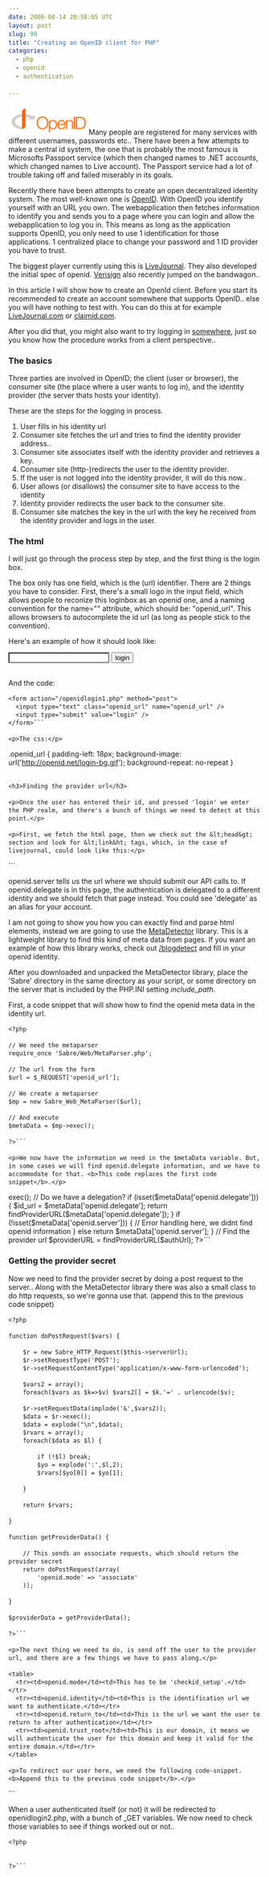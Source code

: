 ```yaml
---
date: 2006-08-14 20:58:05 UTC
layout: post
slug: 99
title: "Creating an OpenID client for PHP"
categories:
  - php
  - openid
  - authentication

---
```

<p><a href="http://www.openid.net"><img src="/resources/images/posts/openid-logo.png" alt="Open ID logo" class="postImage" /></a>Many people are registered for many services with different usernames, passwords etc.. There have been a few attempts to make a central id system, the one that is probably the most famous is Microsofts Passport service (which then changed names to .NET accounts, which changed names to Live account). The Passport service had a lot of trouble taking off and failed miserably in its goals.</p>

<p>Recently there have been attempts to create an open decentralized identity system. The most well-known one is <a href="http://openid.net/">OpenID</a>. With OpenID you identify yourself with an URL you own. The webapplication then fetches information to identify you and sends you to a page where you can login and allow the webapplication to log you in. This means as long as the application supports OpenID, you only need to use 1 identification for those applications. 1 centralized place to change your password and 1 ID provider you have to trust.<br />

The biggest player currently using this is <a href="http://www.livejournal.com/">LiveJournal</a>. They also developed the initial spec of openid. <a href="http://pip.verisignlabs.com/">Verisign</a> also recently jumped on the bandwagon..</p>

<p>In this article I will show how to create an OpenId client. Before you start its recommended to create an account somewhere that supports OpenID.. else you will have nothing to test with. You can do this at for example <a href="http://www.livejournal.com">LiveJournal.com</a> or <a href="http://claimid.com">claimid.com</a>.<br />

After you did that, you might also want to try logging in <a href="http://openid.net/wiki/index.php?title=Special:OpenIDLogin&returnto=Main_Page">somewhere</a>, just so you know how the procedure works from a client perspective.. </p>

<h3>The basics</h3>

<p>Three parties are involved in OpenID; the client (user or browser), the consumer site  (the place where a user wants to log in), and the identity provider (the server thats hosts your identity).</p>

<p>These are the steps for the logging in process.</p>

<ol>

  <li>User fills in his identity url</li>
  <li>Consumer site fetches the url and tries to find the identity provider address..</li>
  <li>Consumer site associates itself with the identity provider and retrieves a key.</li>
  <li>Consumer site (http-)redirects the user to the identity provider.</li>
  <li>If the user is not logged into the identity provider, it will do this now..</li>
  <li>User allows (or disallows) the consumer site to have access to the identity</li>
  <li>Identity provider redirects the user back to the consumer site.</li>
  <li>Consumer site matches the key in the url with the key he received from the identity provider and logs in the user.</li>
</ol>

<h3>The html</h3>

<p>I will just go through the process step by step, and the first thing is the login box.</p>

<p>The box only has one field, which is the (url) identifier. There are 2 things you have to consider. First, there's a small logo in the input field, which allows people to reconize this loginbox as an openid one, and a naming convention for the name="" attribute, which should be: "openid_url". This allows browsers to autocomplete the id url (as long as people stick to the convention).</p>

<p>Here's an example of how it should look like:<br />

<form action="/action/openidlogin1" method="post" />
  <input type="text" name="openid_url" style="padding-left: 18px; background-image: url('http://openid.net/login-bg.gif'); background-repeat: no-repeat" />
  <input type="submit" value="login" />
</form>

<br />

And the code:</p>

```
<form action="/openidlogin1.php" method="post">
  <input type="text" class="openid_url" name="openid_url" />
  <input type="submit" value="login" />
</form>```

<p>The css:</p>

```
.openid_url {
    padding-left: 18px; 
    background-image: url('http://openid.net/login-bg.gif');
    background-repeat: no-repeat
 }
```

<h3>Finding the provider url</h3>

<p>Once the user has entered their id, and pressed 'login' we enter the PHP realm, and there's a bunch of things we need to detect at this point.</p>

<p>First, we fetch the html page, then we check out the &lt;head&gt; section and look for &lt;link&ht; tags, which, in the case of livejournal, could look like this:</p>

```
<link rel="openid.server" href="http://www.livejournal.com/openid/server.bml">
<link rel="openid.delegate" href="http://exampleuser.livejournal.com/">```

<p>openid.server tells us the url where we should submit our API calls to. If openid.delegate is in this page, the authentication is delegated to a different identity and we should fetch that page instead. You could see 'delegate' as an alias for your account.</p>

<p>I am not going to show you how you can exactly find and parse html elements, instead we are going to use the <a href="http://www.rooftopsolutions.nl/code/?a=d&p=MetaDetector">MetaDetector</a> library. This is a lightweight library to find this kind of meta data from pages. If you want an example of how this library works, check out <a href="/blogdetect">/blogdetect</a> and fill in your openid identity.</p>

<p>After you downloaded and unpacked the MetaDetector library, place the 'Sabre' directory in the same directory as your script, or some directory on the server that is included by the PHP.INI setting <i>include_path</i>.</p>

<p>First, a code snippet that will show how to find the openid meta data in the identity url.</p> 

```
<?php

// We need the metaparser
require_once 'Sabre/Web/MetaParser.php';

// The url from the form
$url = $_REQUEST['openid_url'];

// We create a metaparser
$mp = new Sabre_Web_MetaParser($url);

// And execute
$metaData = $mp->exec();

?>```

<p>We now have the information we need in the $metaData variable. But, in some cases we will find openid.delegate information, and we have to accommodate for that. <b>This code replaces the first code snippet</b>.</p>

```
<?php

// We need the metaparser
require_once 'Sabre/Web/MetaParser.php';

// The identity
$idUrl = $_REQUEST['openid_url'];

// The url we're gonna authenticate with
// (if there was delegation this url will be different)
$authUrl = $url;

// We need to add a slash after the url where there is just a domain.. 
// This is not in the spec, but without it, some identity providers seem to require it (livejournal for example).
$url = parse_url($authUrl);
$authUrl = $url['scheme'] . '://' . $url['host'];
if (isset($url['port'])) $authUrl.=':' . $url['port'];
if (isset($url['path'])) $authUrl.=$path; else $id.='/';
if (isset($url['query'])) $authUrl.='?' . $url['query'];

function findProviderURL(&$id_url) {

  // Create the metaparser
  $mp = new Sabre_Web_MetaParser($id_url);

  // Execute
  $metaData = $mp->exec(); 

  // Do we have a delegation?
  if (isset($metaData['openid.delegate'])) {

    $id_url = $metaData['openid.delegate'];
    return findProviderURL($metaData['openid.delegate']);

  }

  if (!isset($metaData['openid.server'])) {

     // Error handling here, we didnt find openid information

  } else return $metaData['openid.server'];

}

// Find the provider url
$providerURL = findProviderURL($authUrl);

?>```

<h3>Getting the provider secret</h3>

<p>Now we need to find the provider secret by doing a post request to the server.. Along with the MetaDetector library there was also a small class to do http requests, so we're gonna use that. (append this to the previous code snippet)</p>

```
<?php

function doPostRequest($vars) {

    $r = new Sabre_HTTP_Request($this->serverUrl);
    $r->setRequestType('POST');
    $r->setRequestContentType('application/x-www-form-urlencoded');

    $vars2 = array();
    foreach($vars as $k=>$v) $vars2[] = $k.'=' . urlencode($v);

    $r->setRequestData(implode('&',$vars2));
    $data = $r->exec();
    $data = explode("\n",$data);
    $rvars = array();
    foreach($data as $l) {

        if (!$l) break;
        $yo = explode(':',$l,2);
        $rvars[$yo[0]] = $yo[1];

    }

    return $rvars;

}

function getProviderData() {

    // This sends an associate requests, which should return the provider secret
    return doPostRequest(array(
        'openid.mode' => 'associate'
    ));

}

$providerData = getProviderData();

?>```

<p>The next thing we need to do, is send off the user to the provider url, and there are a few things we have to pass along.</p>

<table>
  <tr><td>openid.mode</td><td>This has to be 'checkid_setup'.</td></tr>
  <tr><td>openid.identity</td><td>This is the identification url we want to authenticate.</td></tr>
  <tr><td>openid.return_to</td><td>This is the url we want the user to return to after authentication</td></tr>
  <tr><td>openid.trust_root</td><td>This is our domain, it means we will authenticate the user for this domain and keep it valid for the entire domain.</td></tr>
</table>

<p>To redirect our user here, we need the following code-snippet. <b>Append this to the previous code snippet</b>.</p>

```
<?php

  // Append this to the end of the previous script  
  // The domain we want to authenticate (change this)
  $domain = 'http://www.rooftopsolutions.nl';

  // Where the user should land after authentication 
  //(should be in the same domain as $domain)

  $returnto = $domain . '/openidlogin2.php';
  /* We want to make sure the user that tried to
     login is the same as the user that will go to the landing page.
     This is why we save some of the information in session variables
     to check later on.

     You are required to check yourself if cookies are supported on the client!
  */

  $_SESSION['openid.authUrl']  = $authUrl;
  $_SESSION['openid.idUrl'] = $idUrl;
  $_SESSION['openid.confirmed'] = false;

  $location = $providerURL . '?openid.mode=checkid_setup';
  $location .= '&openid.identity=' . urlencode($authUrl);
  $location .= '&openid.return_to=' . urlencode($returnto);
  $location .= '&openid.trust_root=' . urlencode($domain);

  header('Location: ' . $location);

?>```

<p>When a user authenticated itself (or not) it will be redirected to openidlogin2.php, with a bunch of _GET variables. We now need to check those variables to see if things worked out or not..</p>

```
<?php


?>```